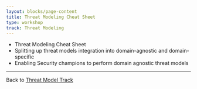 ```yaml
---
layout: blocks/page-content
title: Threat Modeling Cheat Sheet
type: workshop
track: Threat Modeling
---
```


- Threat Modeling Cheat Sheet
 - Splitting up threat models integration into domain-agnostic and domain-specific
 - Enabling Security champions to perform domain agnostic threat models

----
Back to [Threat Model Track](index.html)
